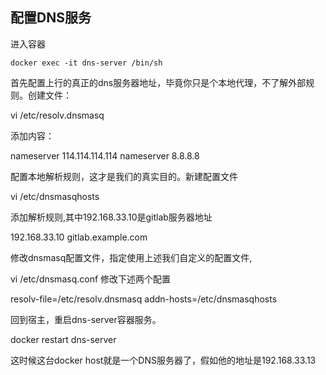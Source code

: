 ## 配置DNS服务

进入容器

```
docker exec -it dns-server /bin/sh
```

首先配置上行的真正的dns服务器地址，毕竟你只是个本地代理，不了解外部规则。创建文件：

vi /etc/resolv.dnsmasq

添加内容：

nameserver 114.114.114.114
nameserver 8.8.8.8

配置本地解析规则，这才是我们的真实目的。新建配置文件


vi /etc/dnsmasqhosts

添加解析规则,其中192.168.33.10是gitlab服务器地址

192.168.33.10 gitlab.example.com

修改dnsmasq配置文件，指定使用上述我们自定义的配置文件,

vi /etc/dnsmasq.conf
修改下述两个配置

resolv-file=/etc/resolv.dnsmasq
addn-hosts=/etc/dnsmasqhosts


回到宿主，重启dns-server容器服务。

docker restart dns-server


这时候这台docker host就是一个DNS服务器了，假如他的地址是192.168.33.13